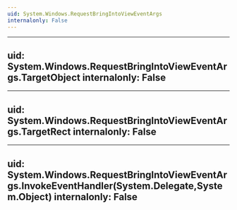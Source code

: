 ```yaml
---
uid: System.Windows.RequestBringIntoViewEventArgs
internalonly: False
---
```


---
uid: System.Windows.RequestBringIntoViewEventArgs.TargetObject
internalonly: False
---

---
uid: System.Windows.RequestBringIntoViewEventArgs.TargetRect
internalonly: False
---

---
uid: System.Windows.RequestBringIntoViewEventArgs.InvokeEventHandler(System.Delegate,System.Object)
internalonly: False
---
